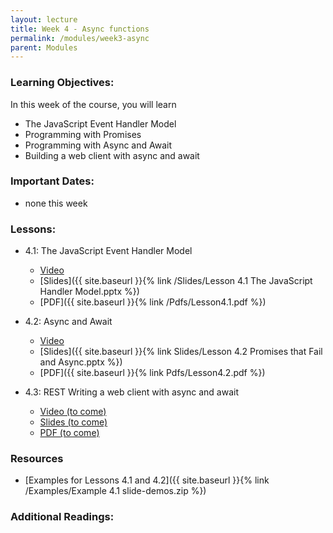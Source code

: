 ```yaml
---
layout: lecture
title: Week 4 - Async functions
permalink: /modules/week3-async
parent: Modules
---
```

### Learning Objectives:

In this week of the course, you will learn
* The JavaScript Event Handler Model
* Programming with Promises
* Programming with Async and Await
* Building a web client with async and await


### Important Dates:
* none this week

### Lessons:
* 4.1: The JavaScript Event Handler Model

    * [Video](https://northeastern.instructure.com/courses/60188/modules/items/5518389)
    * [Slides]({{ site.baseurl }}{% link /Slides/Lesson 4.1 The JavaScript Handler Model.pptx %}) 
    * [PDF]({{ site.baseurl }}{% link /Pdfs/Lesson4.1.pdf %})

* 4.2: Async and Await

    * [Video](https://northeastern.instructure.com/courses/60188/modules/items/5518390)
    * [Slides]({{ site.baseurl }}{% link Slides/Lesson 4.2 Promises that Fail and Async.pptx %}) 
    * [PDF]({{ site.baseurl }}{% link Pdfs/Lesson4.2.pdf %})
    
* 4.3: REST Writing a web client with async and await

    * [Video (to come)](TK)
    * [Slides (to come)](TK) 
    * [PDF (to come)](TK)
    



### Resources
* [Examples for Lessons 4.1 and 4.2]({{ site.baseurl }}{% link /Examples/Example 4.1 slide-demos.zip %})


### Additional Readings:
